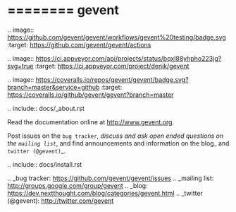 ========
 gevent
========

.. image:: https://github.com/gevent/gevent/workflows/gevent%20testing/badge.svg
   :target: https://github.com/gevent/gevent/actions

.. image:: https://ci.appveyor.com/api/projects/status/bqxl88yhpho223jg?svg=true
   :target: https://ci.appveyor.com/project/denik/gevent

.. image:: https://coveralls.io/repos/gevent/gevent/badge.svg?branch=master&service=github
   :target: https://coveralls.io/github/gevent/gevent?branch=master

.. include:: docs/_about.rst

Read the documentation online at http://www.gevent.org.

Post issues on the `bug tracker`_, discuss and ask open ended
questions on the `mailing list`_, and find announcements and
information on the blog_ and `twitter (@gevent)`_.

.. include:: docs/install.rst

.. _bug tracker: https://github.com/gevent/gevent/issues
.. _mailing list: http://groups.google.com/group/gevent
.. _blog: https://dev.nextthought.com/blog/categories/gevent.html
.. _twitter (@gevent): http://twitter.com/gevent
